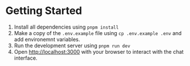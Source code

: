 # Getting Started

1. Install all dependencies using `pnpm install`
2. Make a copy of the `.env.example` file using `cp .env.example .env` and add environemnt variables. 
3. Run the development server using `pnpm run dev`
4. Open [http://localhost:3000](http://localhost:3000) with your browser to interact with the chat interface.



